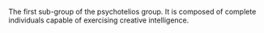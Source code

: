 The first sub-group of the psychotelios group. It is composed of complete individuals capable of exercising creative intelligence. 